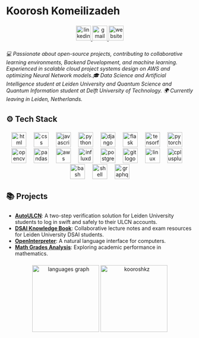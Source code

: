 <h1 align="left">Koorosh Komeilizadeh</h1>

###

<div align="center">
  <a href="https://www.linkedin.com/in/kooroshkz/" target="_blank">
    <img src="https://img.shields.io/static/v1?message=LinkedIn&logo=linkedin&label=&color=0077B5&logoColor=white&labelColor=&style=for-the-badge" height="40" alt="linkedin logo" />
  </a>
  <a href="mailto:kkomeilizadeh@gmail.com" target="_blank">
    <img src="https://img.shields.io/static/v1?message=Gmail&logo=gmail&label=&color=D14836&logoColor=white&labelColor=&style=for-the-badge" height="40" alt="gmail logo" />
  </a>
  <a href="https://kooroshkz.com" target="_blank">
    <img src="https://img.shields.io/static/v1?message=Website&logo=googlechrome&label=&color=c14438&logoColor=white&labelColor=&style=for-the-badge" height="40" alt="website logo" />
  </a>
</div>

###

<h6 align="left">
  💻 Passionate about open-source projects, contributing to collaborative learning environments, Backend Development, and machine learning. Experienced in scalable cloud project systems design on AWS and optimizing Neural Network models.🎓 Data Science and Artificial Intelligence student at Leiden University and Quantum Science and Quantum Information student at Delft University of Technology. 🌍 Currently leaving in Leiden, Netherlands.</h6>
  

###

<h2 align="left">⚙️ Tech Stack</h2>

###

<div align="center">
  <img src="https://img.shields.io/badge/HTML-E34F26?logo=html5&logoColor=white&style=for-the-badge" height="40" alt="html logo" />
  <img width="12" />
  <img src="https://img.shields.io/badge/CSS-1572B6?logo=css3&logoColor=white&style=for-the-badge" height="40" alt="css logo" />
  <img width="12" />
  <img src="https://img.shields.io/badge/JavaScript-F7DF1E?logo=javascript&logoColor=black&style=for-the-badge" height="40" alt="javascript logo" />
  <img width="12" />
  <img src="https://img.shields.io/badge/Python-3776AB?logo=python&logoColor=white&style=for-the-badge" height="40" alt="python logo" />
  <img width="12" />
  <img src="https://img.shields.io/badge/Django-092E20?logo=django&logoColor=white&style=for-the-badge" height="40" alt="django logo" />
  <img width="12" />
  <img src="https://img.shields.io/badge/Flask-000000?logo=flask&logoColor=white&style=for-the-badge" height="40" alt="flask logo" />
  <img width="12" />
  <img src="https://img.shields.io/badge/TensorFlow-FF6F20?logo=tensorflow&logoColor=white&style=for-the-badge" height="40" alt="tensorflow logo" />
  <img width="12" />
  <img src="https://img.shields.io/badge/PyTorch-EE4C2C?logo=pytorch&logoColor=white&style=for-the-badge" height="40" alt="pytorch logo" />
  <img width="12" />
  <img src="https://img.shields.io/badge/OpenCV-5C3EE8?logo=opencv&logoColor=white&style=for-the-badge" height="40" alt="opencv logo" />
  <img width="12" />
  <img src="https://img.shields.io/badge/Pandas-150458?logo=pandas&logoColor=white&style=for-the-badge" height="40" alt="pandas logo" />
  <img width="12" />
  <img src="https://img.shields.io/badge/Amazon%20AWS-232F3E?logo=amazonaws&logoColor=white&style=for-the-badge" height="40" alt="aws logo" />
  <img width="12" />
  <img src="https://img.shields.io/badge/InfluxDB-22ADF6?style=for-the-badge&logo=InfluxDB&logoColor=white" height="40" alt="influxdb logo" />
  <img width="12" />
  <img src="https://img.shields.io/badge/PostgreSQL-4169E1?logo=postgresql&logoColor=white&style=for-the-badge" height="40" alt="postgresql logo" />
  <img width="12" />
  <img src="https://img.shields.io/badge/Git-F05032?logo=git&logoColor=white&style=for-the-badge" height="40" alt="git logo" />
  <img width="12" />
  <img src="https://img.shields.io/badge/Linux-FCC624?logo=linux&logoColor=black&style=for-the-badge" height="40" alt="linux logo" />
  <img width="12" />
  <img src="https://img.shields.io/badge/C++-00599C?logo=cplusplus&logoColor=white&style=for-the-badge" height="40" alt="cplusplus logo" />
  <img width="12" />
  <img src="https://img.shields.io/badge/Bash-4EAA25?logo=gnu-bash&logoColor=white&style=for-the-badge" height="40" alt="bash logo" />
  <img width="12" />
  <img src="https://img.shields.io/badge/Shell_Script-89E051?logo=gnu-bash&logoColor=white&style=for-the-badge" height="40" alt="shell script logo" />
  <img width="12" />
  <img src="https://img.shields.io/badge/-GraphQL-E10098?style=for-the-badge&logo=graphql&logoColor=white" height="40" alt="graphql logo" />
</div>

###

<h2 align="left"> 📚 Projects</h2>

###

- **[AutoULCN](https://github.com/kooroshkz/AutoULCN)**: A two-step verification solution for Leiden University students to log in swift and safely to their ULCN accounts.
- **[DSAI Knowledge Book](https://github.com/kooroshkz/DSAI-knowledge-book)**: Collaborative lecture notes and exam resources for Leiden University DSAI students.
- **[OpenInterpreter](https://github.com/OpenInterpreter/open-interpreter)**: A natural language interface for computers.
- **[Math Grades Analysis](https://github.com/kooroshkz/math_grades_analysis)**: Exploring academic performance in mathematics.


###

<div align="center">
  <img src="https://github-readme-stats.vercel.app/api/top-langs?username=kooroshkz&locale=en&hide_title=false&layout=compact&card_width=320&langs_count=5&theme=dark&hide_border=false&order=2" height="180" alt="languages graph" />
  <img height="180" src="https://github-readme-streak-stats.herokuapp.com/?user=kooroshkz&theme=dark" alt="kooroshkz" />
</div>





